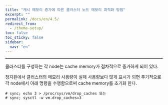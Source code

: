 ```yaml
---
title: "캐시 메모리 증가에 따른 클러스터 노드 메모리 최적화 방법"
excerpt: ""
permalink: /docs/en/4.5/
redirect_from:
  - /theme-setup/
toc: false
toc_sticky: false
sidebar:
  nav: "en"
---
```


---
클러스터를 구성하는 각 node는 cache memory가 점차적으로 증가하게 되어 있다.

청지윈에서 클러스터의 메모리 사용량이 실제 사용량보다 많게 표시가 되면 주기적으로 각 node에서 아래 명령을 수행함으로써 cache memory를 초기화 한다.

```
# sync; echo 3 > /proc/sys/vm/drop_caches 또는
# sync; sysctl -w vm.drop_caches=3

```
